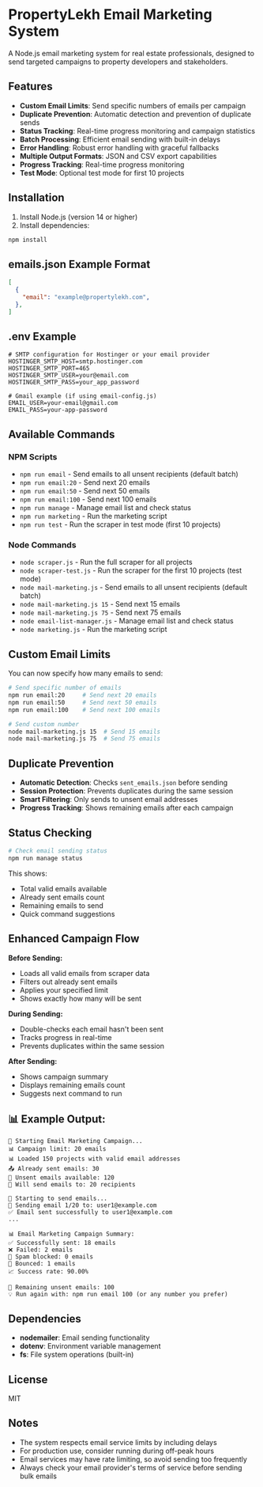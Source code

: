 # PropertyLekh Email Marketing System

A Node.js email marketing system for real estate professionals, designed to send targeted campaigns to property developers and stakeholders.

## Features

- **Custom Email Limits**: Send specific numbers of emails per campaign
- **Duplicate Prevention**: Automatic detection and prevention of duplicate sends
- **Status Tracking**: Real-time progress monitoring and campaign statistics
- **Batch Processing**: Efficient email sending with built-in delays
- **Error Handling**: Robust error handling with graceful fallbacks
- **Multiple Output Formats**: JSON and CSV export capabilities
- **Progress Tracking**: Real-time progress monitoring
- **Test Mode**: Optional test mode for first 10 projects

## Installation

1. Install Node.js (version 14 or higher)
2. Install dependencies:
```bash
npm install
```

## emails.json Example Format

```json
[
  {
    "email": "example@propertylekh.com",
  },
]
```

## .env Example

```
# SMTP configuration for Hostinger or your email provider
HOSTINGER_SMTP_HOST=smtp.hostinger.com
HOSTINGER_SMTP_PORT=465
HOSTINGER_SMTP_USER=your@email.com
HOSTINGER_SMTP_PASS=your_app_password

# Gmail example (if using email-config.js)
EMAIL_USER=your-email@gmail.com
EMAIL_PASS=your-app-password
```

## Available Commands

### NPM Scripts

- `npm run email`         - Send emails to all unsent recipients (default batch)
- `npm run email:20`      - Send next 20 emails
- `npm run email:50`      - Send next 50 emails
- `npm run email:100`     - Send next 100 emails
- `npm run manage`        - Manage email list and check status
- `npm run marketing`     - Run the marketing script
- `npm run test`          - Run the scraper in test mode (first 10 projects)

### Node Commands

- `node scraper.js`               - Run the full scraper for all projects
- `node scraper-test.js`          - Run the scraper for the first 10 projects (test mode)
- `node mail-marketing.js`        - Send emails to all unsent recipients (default batch)
- `node mail-marketing.js 15`     - Send next 15 emails
- `node mail-marketing.js 75`     - Send next 75 emails
- `node email-list-manager.js`    - Manage email list and check status
- `node marketing.js`             - Run the marketing script

## Custom Email Limits
You can now specify how many emails to send:

```bash
# Send specific number of emails
npm run email:20     # Send next 20 emails
npm run email:50     # Send next 50 emails
npm run email:100    # Send next 100 emails

# Send custom number
node mail-marketing.js 15  # Send 15 emails
node mail-marketing.js 75  # Send 75 emails
```

## Duplicate Prevention
- **Automatic Detection**: Checks `sent_emails.json` before sending
- **Session Protection**: Prevents duplicates during the same session
- **Smart Filtering**: Only sends to unsent email addresses
- **Progress Tracking**: Shows remaining emails after each campaign

## Status Checking
```bash
# Check email sending status
npm run manage status
```

This shows:
- Total valid emails available
- Already sent emails count
- Remaining emails to send
- Quick command suggestions

## Enhanced Campaign Flow

**Before Sending:**
- Loads all valid emails from scraper data
- Filters out already sent emails
- Applies your specified limit
- Shows exactly how many will be sent

**During Sending:**
- Double-checks each email hasn't been sent
- Tracks progress in real-time
- Prevents duplicates within the same session

**After Sending:**
- Shows campaign summary
- Displays remaining emails count
- Suggests next command to run

## 📊 Example Output:

```
🚀 Starting Email Marketing Campaign...
📊 Campaign limit: 20 emails
📊 Loaded 150 projects with valid email addresses
📤 Already sent emails: 30
📧 Unsent emails available: 120
📧 Will send emails to: 20 recipients

📧 Starting to send emails...
📧 Sending email 1/20 to: user1@example.com
✅ Email sent successfully to user1@example.com
...

📊 Email Marketing Campaign Summary:
✅ Successfully sent: 18 emails
❌ Failed: 2 emails
🚫 Spam blocked: 0 emails
🚫 Bounced: 1 emails
📈 Success rate: 90.00%

📧 Remaining unsent emails: 100
💡 Run again with: npm run email 100 (or any number you prefer)
```

## Dependencies

- **nodemailer**: Email sending functionality
- **dotenv**: Environment variable management
- **fs**: File system operations (built-in)

## License

MIT

## Notes

- The system respects email service limits by including delays
- For production use, consider running during off-peak hours
- Email services may have rate limiting, so avoid sending too frequently
- Always check your email provider's terms of service before sending bulk emails 